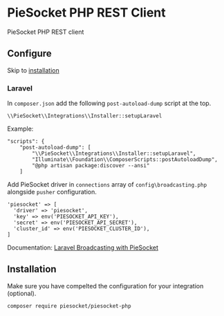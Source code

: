 # PieSocket PHP REST Client
PieSocket PHP REST client

## Configure

Skip to [installation](#installation) 

### Laravel
In `composer.json` add the following `post-autoload-dump` script at the top.
 
```
\\PieSocket\\Integrations\\Installer::setupLaravel
```
Example:
```
"scripts": {
    "post-autoload-dump": [
        "\\PieSocket\\Integrations\\Installer::setupLaravel",
        "Illuminate\\Foundation\\ComposerScripts::postAutoloadDump",
        "@php artisan package:discover --ansi"
    ]
```

Add PieSocket driver in `connections` array of `config\broadcasting.php` alongside `pusher` configuration.
```
'piesocket' => [
  'driver' => 'piesocket',
  'key' => env('PIESOCKET_API_KEY'),
  'secret' => env('PIESOCKET_API_SECRET'),
  'cluster_id' => env('PIESOCKET_CLUSTER_ID'),
]
```

Documentation: [Laravel Broadcasting with PieSocket](https://www.piesocket.com/blog/laravel-broadcasting)

## Installation

Make sure you have compelted the configuration for your integration (optional).

```
composer require piesocket/piesocket-php
```
